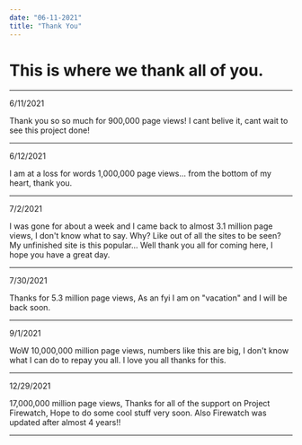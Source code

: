 ```yaml
---
date: "06-11-2021"
title: "Thank You"
---
```


# This is where we thank all of you.
 
---
 
6/11/2021

Thank you so so much for 900,000 page views! I cant belive it, cant wait to see this project done!

---
 
6/12/2021

I am at a loss for words 1,000,000 page views... from the bottom of my heart, thank you.

---

7/2/2021

I was gone for about a week and I came back to almost 3.1 million page views, I don't know what to say. Why? Like out of all the sites to be seen? My unfinished site is this popular... Well thank you all for coming here, I hope you have a great day.

---

7/30/2021

Thanks for 5.3 million page views, As an fyi I am on "vacation" and I will be back soon.

---
9/1/2021

WoW 10,000,000 million page views, numbers like this are big, I don't know what I can do to repay you all. I love you all thanks for this.

---
12/29/2021

17,000,000 million page views, Thanks for all of the support on Project Firewatch, Hope to do some cool stuff very soon. Also Firewatch was updated after almost 4 years!!

---